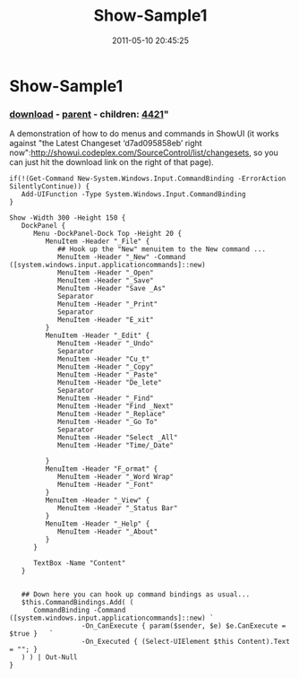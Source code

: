 ﻿---
pid:            2669
parent:         2668
children:       4421
poster:         Joel Bennett
title:          Show-Sample1
date:           2011-05-10 20:45:25
format:         posh
---

# Show-Sample1

### [download](2669.ps1) - [parent](2668.md) - children: [4421](4421.md)"

A demonstration of how to do menus and commands in ShowUI (it works against "the Latest Changeset ‘d7ad095858eb’ right now":http://showui.codeplex.com/SourceControl/list/changesets, so you can just hit the download link on the right of that page).

```posh
if(!(Get-Command New-System.Windows.Input.CommandBinding -ErrorAction SilentlyContinue)) {
   Add-UIFunction -Type System.Windows.Input.CommandBinding
}

Show -Width 300 -Height 150 {
   DockPanel {
      Menu -DockPanel-Dock Top -Height 20 {
         MenuItem -Header "_File" {
            ## Hook up the "New" menuitem to the New command ...
            MenuItem -Header "_New" -Command ([system.windows.input.applicationcommands]::new)
            MenuItem -Header "_Open"
            MenuItem -Header "_Save"
            MenuItem -Header "Save _As"
            Separator
            MenuItem -Header "_Print"
            Separator
            MenuItem -Header "E_xit"
         }
         MenuItem -Header "_Edit" {
            MenuItem -Header "_Undo"
            Separator
            MenuItem -Header "Cu_t"
            MenuItem -Header "_Copy"
            MenuItem -Header "_Paste"
            MenuItem -Header "De_lete"
            Separator
            MenuItem -Header "_Find"
            MenuItem -Header "Find _Next"
            MenuItem -Header "_Replace"
            MenuItem -Header "_Go To"
            Separator
            MenuItem -Header "Select _All"
            MenuItem -Header "Time/_Date"
            
         }
         MenuItem -Header "F_ormat" {
            MenuItem -Header "_Word Wrap"
            MenuItem -Header "_Font"
         }
         MenuItem -Header "_View" {
            MenuItem -Header "_Status Bar"
         }
         MenuItem -Header "_Help" {
            MenuItem -Header "_About"
         }
      }
      
      TextBox -Name "Content"
   }
   
   
   ## Down here you can hook up command bindings as usual...
   $this.CommandBindings.Add( (
      CommandBinding -Command ([system.windows.input.applicationcommands]::new) `
                  -On_CanExecute { param($sender, $e) $e.CanExecute = $true }   `
                  -On_Executed { (Select-UIElement $this Content).Text = ""; } 
   ) ) | Out-Null
}
```
